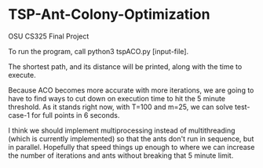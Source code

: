 # TSP-Ant-Colony-Optimization
OSU CS325 Final Project

To run the program, call python3 tspACO.py [input-file].

The shortest path, and its distance will be printed, along with the time to execute. 

Because ACO becomes more accurate with more iterations, we are going to have to find ways to cut down on execution time to hit the 5 minute threshold.
As it stands right now, with T=100 and m=25, we can solve test-case-1 for full points in 6 seconds.

I think we should implement multiprocessing instead of multithreading (which is currently implemented) so that the ants don't run in sequence, but in parallel.
Hopefully that speed things up enough to where we can increase the number of iterations and ants without breaking that 5 minute limit.
